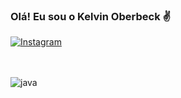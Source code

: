 ### Olá! Eu sou o Kelvin Oberbeck ✌️



[![Instagram](https://img.shields.io/badge/Instagram-E4405F?style=for-the-badge&logo=instagram&logoColor=white)](https://www.instagram.com/kelvinoberbeck/)


</br>
<div style ="display: inline_block"><br/>
  <img align = "center" alt="java"src = "https://img.shields.io/badge/Java-ED8B00?style=for-the-badge&logo=java&logoColor=whit"/>
  </div>

